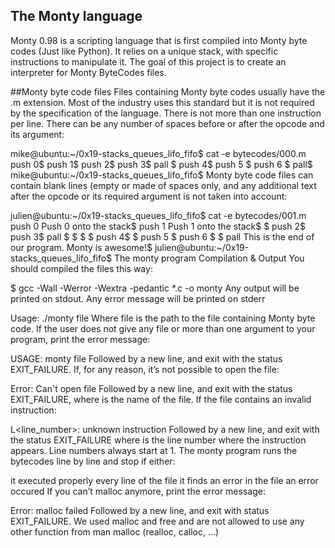 ## The Monty language
Monty 0.98 is a scripting language that is first compiled into Monty byte codes (Just like Python). It relies on a unique stack, with specific instructions to manipulate it. The goal of this project is to create an interpreter for Monty ByteCodes files.

##Monty byte code files
Files containing Monty byte codes usually have the .m extension. Most of the industry uses this standard but it is not required by the specification of the language. There is not more than one instruction per line. There can be any number of spaces before or after the opcode and its argument:

mike@ubuntu:~/0x19-stacks_queues_lifo_fifo$ cat -e bytecodes/000.m
push 0$
push 1$
push 2$
  push 3$
                   pall    $
push 4$
    push 5    $
      push    6        $
pall$
mike@ubuntu:~/0x19-stacks_queues_lifo_fifo$
Monty byte code files can contain blank lines (empty or made of spaces only, and any additional text after the opcode or its required argument is not taken into account:

julien@ubuntu:~/0x19-stacks_queues_lifo_fifo$ cat -e bytecodes/001.m
push 0 Push 0 onto the stack$
push 1 Push 1 onto the stack$
$
push 2$
  push 3$
                   pall    $
$
$
                           $
push 4$
$
    push 5    $
      push    6        $
$
pall This is the end of our program. Monty is awesome!$
julien@ubuntu:~/0x19-stacks_queues_lifo_fifo$
The monty program
Compilation & Output
You should compiled the files this way:

$ gcc -Wall -Werror -Wextra -pedantic *.c -o monty
Any output will be printed on stdout. Any error message will be printed on stderr

Usage:
./monty file
Where file is the path to the file containing Monty byte code. If the user does not give any file or more than one argument to your program, print the error message:

USAGE: monty file
Followed by a new line, and exit with the status EXIT_FAILURE. If, for any reason, it’s not possible to open the file:

Error: Can't open file <file>
Followed by a new line, and exit with the status EXIT_FAILURE, where is the name of the file. If the file contains an invalid instruction:

L<line_number>: unknown instruction <opcode>
Followed by a new line, and exit with the status EXIT_FAILURE where is the line number where the instruction appears. Line numbers always start at 1. The monty program runs the bytecodes line by line and stop if either:

it executed properly every line of the file
it finds an error in the file
an error occured
If you can’t malloc anymore, print the error message:

Error: malloc failed
Followed by a new line, and exit with status EXIT_FAILURE. We used malloc and free and are not allowed to use any other function from man malloc (realloc, calloc, …)

